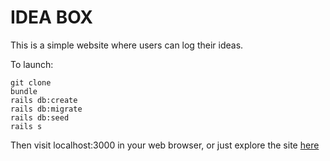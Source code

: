 # IDEA BOX

This is a simple website where users can log their ideas.

To launch:
```
git clone
bundle
rails db:create
rails db:migrate
rails db:seed
rails s
```
Then visit localhost:3000 in your web browser, or just explore the site [here](https://agile-citadel-23714.herokuapp.com/)
